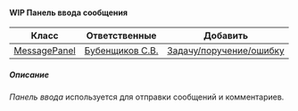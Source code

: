#### WIP Панель ввода сообщения

|Класс|Ответственные|Добавить|
|-----|-------------|--------|
|[MessagePanel](src/main/java/ru/tensor/sbis/message_panel/view/MessagePanel.kt)|[Бубенщиков С.В.](https://online.sbis.ru/person/1fb93b8c-350f-4785-8589-b0ff2edfbfa7)|[Задачу/поручение/ошибку](https://online.sbis.ru/area/d5cff451-8688-4af0-970a-8127570b0308)|

##### Описание
*Панель ввода* используется для отправки сообщений и комментариев.